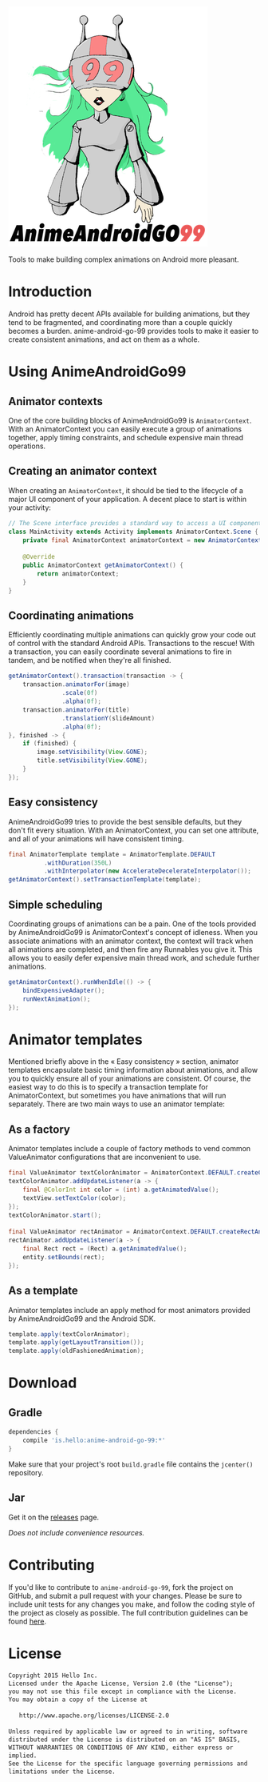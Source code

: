 ![anime-android-go-99](imagery/99-grey-header-small.png "anime-android-go-99")

Tools to make building complex animations on Android more pleasant.

# Introduction

Android has pretty decent APIs available for building animations, but they tend to be fragmented, and coordinating more than a couple quickly becomes a burden. anime-android-go-99 provides tools to make it easier to create consistent animations, and act on them as a whole.

# Using AnimeAndroidGo99

## Animator contexts

One of the core building blocks of AnimeAndroidGo99 is `AnimatorContext`. With an AnimatorContext you can easily execute a group of animations together, apply timing constraints, and schedule expensive main thread operations.

## Creating an animator context

When creating an `AnimatorContext`, it should be tied to the lifecycle of a major UI component of your application. A decent place to start is within your activity:

```java
// The Scene interface provides a standard way to access a UI component's animator context
class MainActivity extends Activity implements AnimatorContext.Scene {
    private final AnimatorContext animatorContext = new AnimatorContext("MainActivity");
    
    @Override
    public AnimatorContext getAnimatorContext() {
        return animatorContext;
    }
}
```

## Coordinating animations

Efficiently coordinating multiple animations can quickly grow your code out of control with the standard Android APIs. Transactions to the rescue! With a transaction, you can easily coordinate several animations to fire in tandem, and be notified when they're all finished.

```java
getAnimatorContext().transaction(transaction -> {
    transaction.animatorFor(image)
               .scale(0f)
               .alpha(0f);
    transaction.animatorFor(title)
               .translationY(slideAmount)
               .alpha(0f);
}, finished -> {
    if (finished) {
        image.setVisibility(View.GONE);
        title.setVisibility(View.GONE);
    }
});
```

## Easy consistency

AnimeAndroidGo99 tries to provide the best sensible defaults, but they don't fit every situation. With an AnimatorContext, you can set one attribute, and all of your animations will have consistent timing.

```java
final AnimatorTemplate template = AnimatorTemplate.DEFAULT
          .withDuration(350L)
          .withInterpolator(new AccelerateDecelerateInterpolator());
getAnimatorContext().setTransactionTemplate(template);
```

## Simple scheduling

Coordinating groups of animations can be a pain. One of the tools provided by AnimeAndroidGo99 is AnimatorContext's concept of idleness. When you associate animations with an animator context, the context will track when all animations are completed, and then fire any Runnables you give it. This allows you to easily defer expensive main thread work, and schedule further animations.

```java
getAnimatorContext().runWhenIdle(() -> {
    bindExpensiveAdapter();
    runNextAnimation();
});
```

# Animator templates

Mentioned briefly above in the « Easy consistency » section, animator templates encapsulate basic timing information about animations, and allow you to quickly ensure all of your animations are consistent. Of course, the easiest way to do this is to specify a transaction template for AnimatorContext, but sometimes you have animations that will run separately. There are two main ways to use an animator template:

## As a factory

Animator templates include a couple of factory methods to vend common ValueAnimator configurations that are inconvenient to use.

```java
final ValueAnimator textColorAnimator = AnimatorContext.DEFAULT.createColorAnimator(Color.RED, Color.BLUE, Color.GREEN);
textColorAnimator.addUpdateListener(a -> {
    final @ColorInt int color = (int) a.getAnimatedValue();
    textView.setTextColor(color);
});
textColorAnimator.start();

final ValueAnimator rectAnimator = AnimatorContext.DEFAULT.createRectAnimator(start, end);
rectAnimator.addUpdateListener(a -> {
    final Rect rect = (Rect) a.getAnimatedValue();
    entity.setBounds(rect);
});
```

## As a template

Animator templates include an apply method for most animators provided by AnimeAndroidGo99 and the Android SDK.

```java
template.apply(textColorAnimator);
template.apply(getLayoutTransition());
template.apply(oldFashionedAnimation);
```

# Download

## Gradle

```groovy
dependencies {
    compile 'is.hello:anime-android-go-99:*'
}
```

Make sure that your project's root `build.gradle` file contains the `jcenter()` repository.

## Jar

Get it on the [releases](https://github.com/hello/anime-android-go-99/releases) page.

_Does not include convenience resources._

# Contributing

If you'd like to contribute to `anime-android-go-99`, fork the project on GitHub, and submit a pull request with your changes. Please be sure to include unit tests for any changes you make, and follow the coding style of the project as closely as possible. The full contribution guidelines can be found [here](https://github.com/hello/anime-android-go-99/blob/master/CONTRIBUTING.md).

# License

	Copyright 2015 Hello Inc.
	Licensed under the Apache License, Version 2.0 (the "License");
	you may not use this file except in compliance with the License.
	You may obtain a copy of the License at
	
	   http://www.apache.org/licenses/LICENSE-2.0
	
	Unless required by applicable law or agreed to in writing, software
	distributed under the License is distributed on an "AS IS" BASIS,
	WITHOUT WARRANTIES OR CONDITIONS OF ANY KIND, either express or implied.
	See the License for the specific language governing permissions and
	limitations under the License.
